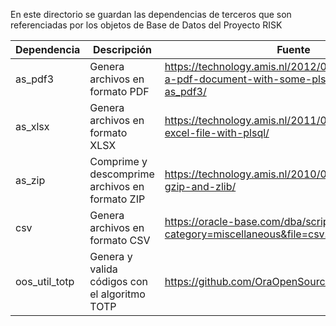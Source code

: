 En este directorio se guardan las dependencias de terceros que son referenciadas por los objetos de Base de Datos del Proyecto RISK

Dependencia|Descripción|Fuente
-----------|-----------|------
as_pdf3|Genera archivos en formato PDF|https://technology.amis.nl/2012/04/11/generating-a-pdf-document-with-some-plsql-as_pdf_mini-as_pdf3/
as_xlsx|Genera archivos en formato XLSX|https://technology.amis.nl/2011/02/19/create-an-excel-file-with-plsql/
as_zip|Comprime y descomprime archivos en formato ZIP|https://technology.amis.nl/2010/03/13/utl_compress-gzip-and-zlib/
csv|Genera archivos en formato CSV|https://oracle-base.com/dba/script?category=miscellaneous&file=csv.sql
oos_util_totp|Genera y valida códigos con el algoritmo TOTP|https://github.com/OraOpenSource/oos-utils